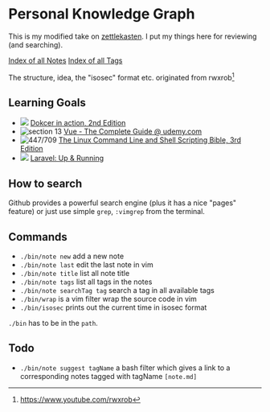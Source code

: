 # Personal Knowledge Graph

This is my modified take on [zettlekasten](https://duckduckgo.com/?q=zettlekasten&t=vivaldi&ia=web). I put my things here for reviewing (and searching).

[Index of all Notes](index.md)
[Index of all Tags](indexOfTags.md)

The structure, idea, the "isosec" format etc. originated from rwxrob[^1]

## Learning Goals
* ![ ](https://us-central1-progress-markdown.cloudfunctions.net/progress/70) [Dokcer in action, 2nd Edition](https://www.manning.com/books/docker-in-action-second-edition)
* ![section 13 ](https://us-central1-progress-markdown.cloudfunctions.net/progress/5) [Vue - The Complete Guide @ udemy.com ](https://www.udemy.com/course/vuejs-2-the-complete-guide)
* ![447/709](https://us-central1-progress-markdown.cloudfunctions.net/progress/60) [The Linux Command Line and Shell Scripting Bible, 3rd Edition](https://www.amazon.co.uk/Linux-Command-Shell-Scripting-Bible/dp/111898384X)
* ![ ](https://us-central1-progress-markdown.cloudfunctions.net/progress/20) [Laravel: Up & Running](https://laravelupandrunning.com)

## How to search
Github provides a powerful search engine (plus it has a nice "pages" feature) or just use simple `grep`, `:vimgrep` from the terminal.

## Commands
* `./bin/note new` add a new note
* `./bin/note last` edit the last note in vim
* `./bin/note title` list all note title
* `./bin/note tags` list all tags in the notes
* `./bin/note searchTag tag` search a tag in all available tags
* `./bin/wrap` is a vim filter wrap the source code in vim
* `./bin/isosec` prints out the current time in isosec format

`./bin` has to be in the `path`.

## Todo
* `./bin/note suggest tagName` a bash filter which gives a link to a corresponding notes tagged with tagName `[note.md]`


[^1]: https://www.youtube.com/rwxrob
